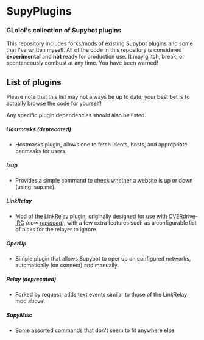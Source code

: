 # SupyPlugins
### GLolol's collection of Supybot plugins

This repository includes forks/mods of existing Supybot plugins and some that I've written myself. All of the code in this repository is considered **experimental** and **not** ready for production use. It may glitch, break, or spontaneously combust at any time. You have been warned!

## List of plugins
Please note that this list may not always be up to date; your best bet is to actually browse the code for yourself!

Any specific plugin dependencies *should* also be listed.

##### Hostmasks (deprecated)
- Hostmasks plugin, allows one to fetch idents, hosts, and appropriate banmasks for users.

##### Isup
- Provides a simple command to check whether a website is up or down (using isup.me).

##### LinkRelay
- Mod of the [LinkRelay](https://github.com/ProgVal/Supybot-plugins/tree/master/LinkRelay) plugin, originally designed for use with [OVERdrive-IRC](http://overdrive.pw/) *(now [replaced](https://github.com/somasonic/ruby-relay))*, with a few extra features such as a configurable list of nicks for the relayer to ignore.

##### OperUp
- Simple plugin that allows Supybot to oper up on configured networks, automatically (on connect) and manually.

##### Relay (deprecated)
- Forked by request, adds text events similar to those of the LinkRelay mod above.

##### SupyMisc
- Some assorted commands that don't seem to fit anywhere else.
